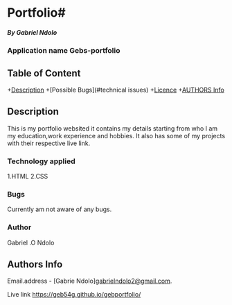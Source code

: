 # Portfolio# 
 
 ##### By Gabriel Ndolo
 
 ### Application name Gebs-portfolio
 
 ## Table of Content
 
 +[Description](#description)
 +[Possible Bugs](#technical issues)
 +[Licence](licence)
 +[AUTHORS Info](author-Info)
 
 ## Description
 This is my portfolio websited it contains my details starting from who I am my education,work experience and hobbies.
 It also has some of my projects with their respective live link.
 
 ### Technology applied
 
 1.HTML
 2.CSS 
 
 ### Bugs
 Currently am not aware of any bugs.
 
 ### Author
 Gabriel .O Ndolo
 
 ## Authors Info
 Email.address - [Gabrie Ndolo]gabrielndolo2@gmail.com.
 
 Live link  https://geb54g.github.io/gebportfolio/

